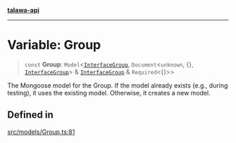 [**talawa-api**](../../../README.md)

***

# Variable: Group

> `const` **Group**: `Model`\<[`InterfaceGroup`](../interfaces/InterfaceGroup.md), `Document`\<`unknown`, \{\}, [`InterfaceGroup`](../interfaces/InterfaceGroup.md)\> & [`InterfaceGroup`](../interfaces/InterfaceGroup.md) & `Required`\<\{\}\>\>

The Mongoose model for the Group.
If the model already exists (e.g., during testing), it uses the existing model.
Otherwise, it creates a new model.

## Defined in

[src/models/Group.ts:81](https://github.com/Suyash878/talawa-api/blob/f376d03c37e9acd046e7cc983947432c95f74442/src/models/Group.ts#L81)
